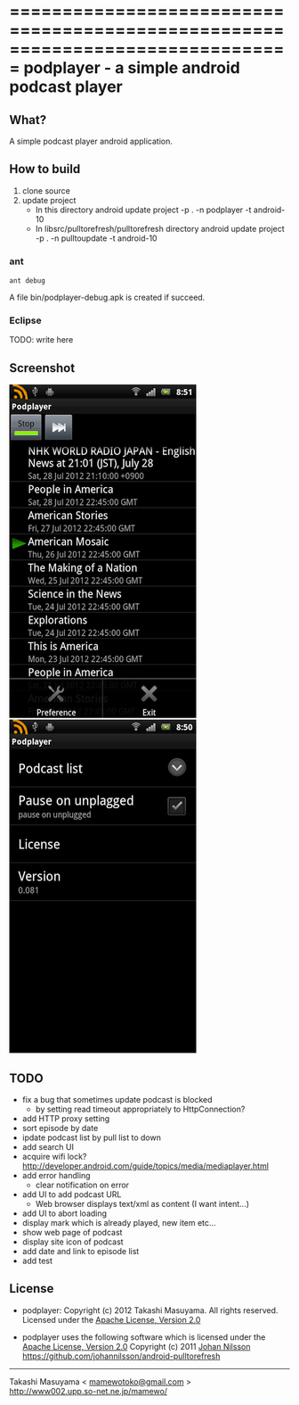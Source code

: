 ===============================================================================
podplayer - a simple android podcast player
===============================================================================

What?
----------
A simple podcast player android application.

How to build
------------
1. clone source
2. update project
    * In this directory
     android update project -p . -n podplayer -t android-10
    * In libsrc/pulltorefresh/pulltorefresh directory
     android update project -p . -n pulltoupdate -t android-10
### ant
    ant debug
A file bin/podplayer-debug.apk is created if succeed.
### Eclipse
TODO: write here

Screenshot
----------
![main screen](doc/mainscreen.png)
![preference](doc/preference.png)

TODO
----------
* fix a bug that sometimes update podcast is blocked
   * by setting read timeout appropriately to HttpConnection?
* add HTTP proxy setting
* sort episode by date
* ipdate podcast list by pull list to down
* add search UI
* acquire wifi lock?
http://developer.android.com/guide/topics/media/mediaplayer.html
* add error handling
    * clear notification on error
* add UI to add podcast URL
    * Web browser displays text/xml as content (I want intent...)
* add UI to abort loading
* display mark which is already played, new item etc...
* show web page of podcast
* display site icon of podcast
* add date and link to episode list
* add test

License
----------
* podplayer: Copyright (c) 2012 Takashi Masuyama. All rights reserved. 
Licensed under the [Apache License, Version 2.0](http://www.apache.org/licenses/LICENSE-2.0.html)

* podplayer uses the following software which is licensed under the 
[Apache License, Version 2.0](http://www.apache.org/licenses/LICENSE-2.0.html)
Copyright (c) 2011 [Johan Nilsson](http://markupartist.com)
https://github.com/johannilsson/android-pulltorefresh

----
Takashi Masuyama < mamewotoko@gmail.com >  
http://www002.upp.so-net.ne.jp/mamewo/
